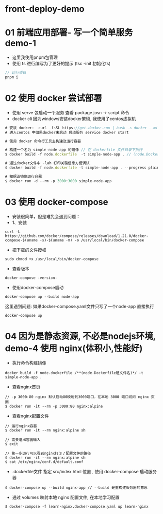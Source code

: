 # front-deploy-demo

# 01 前端应用部署- 写一个简单服务 demo-1

- 这里我使用pnpm包管理
- 使用 ts 进行编写为了更好的提示 (tsc -init 初始化ts)

```javascript
// 运行项目
pnpm i
```

# 02 使用 docker 尝试部署

- 使用 serve 包启动一个服务 查看 package.josn -> script 命令
- docker cli 因为windows安装docker繁琐, 我使用了centos虚拟机
```javascript
# 安装 docker:  curl -fsSL https://get.docker.com | bash -s docker --mirror Aliyun
# 进入centos 中如果docker未启动 启动服务 service docker start

# 使用 docker 命令行工具去构建及运行容器

# 构建一个名为 simple-node-app 的镜像 // 在 dockerfile 文件目录下执行
$ docker build -f node.dockerfile  -t simple-node-app . // (node.Dockerfile是文件名)

# 通过docker文件中 -lah 打印关键信息方便调试
$ docker build -f node.dockerfile -t simple-node-app . --progress plain --no-cache .

# 根据该镜像运行容器
$ docker run -d --rm -p 3000:3000 simple-node-app
```

# 03 使用 docker-compose

- 安装很简单，但是难免会遇到问题：
- 1、安装
```
curl -L https://github.com/docker/compose/releases/download/1.21.0/docker-compose-$(uname -s)-$(uname -m) -o /usr/local/bin/docker-compose
```

- 把下载的文件授权
```
sudo chmod +x /usr/local/bin/docker-compose
```

- 查看版本
```
docker-compose -version- 
```
- 使用docker-compose启动
```
docker-compose up --build node-app
```

这里遇到问题: 如果docker-compose.yaml文件只写了一个node-app 直接执行 
```
docker-compose up
```

# 04 因为是静态资源, 不必是nodejs环境, demo-4 使用 nginx(体积小,性能好)
- 执行命令构建镜像
```
docker build -f node.dockerfile /**(node.Dockerfile是文件名)*/ -t simple-node-app .
```

- 查看nginx首页
```
// -p 3000:80 nginx 默认启动80映射到3000端口，在本地 3000 端口访问 nginx 页面 
$ docker run -it --rm -p 3000:80 nginx:alpine
```
- 查看nginx配置文件
```
// 运行nginx容器 
$ docker run -it --rm nginx:alpine sh

// 需要退出容器输入 
$ exit

// 第一步运行可以看到nginx打印了配置文件的路径
$ docker run -it --rm nginx:alpine sh
$ cat /etc/nginx/conf.d/default.conf
```

- .dockerfile文件 指定 src/index.html 位置 , 使用 docker-compose 启动服务器
```
$ docker-compose up --build nginx-app // --build 是重构建服务器的意思
``` 

- 通过 volumes 映射本地 nginx 配置文件, 在本地学习配置

```
$ docker-compose -f learn-nginx.docker-compose.yaml up learn-nginx
```